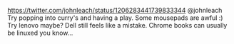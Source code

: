 https://twitter.com/johnleach/status/1206283441739833344 @johnleach Try popping into curry's and having a play. Some mousepads are awful :) Try lenovo maybe? Dell still feels like a mistake.  Chrome books can usually be linuxed you know...